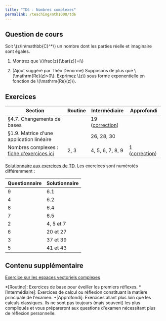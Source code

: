 ```yaml
---
title: "TD6 : Nombres complexes"
permalink: /teaching/mth1008/td6
---
```


## Question de cours

Soit \\(z\in\mathbb{C}^*\\) un nombre dont les parties réelle et imaginaire sont égales.

1. Montrez que \\(\frac{z}{\bar{z}}=i\\)

2. (Ajout suggéré par Théo Dénorme) Supposons de plus que \\(\mathrm{Re}(z)>0\\). Exprimez \\(z\\) sous forme exponentielle en fonction de \\(\mathrm{Re}(z)\\).

## Exercices

| Section                                                              | Routine | Intermédiaire                                   | Approfondi                                                                                                                                                                                                                                                                                                                                                    |
| -------------------------------------------------------------------- | ------- | ----------------------------------------------- | ------------------------------------------------------------------------------------------------------------------------------------------------------------------------------------------------------------------------------------------------------------------------------------------------------------------------------------------------------------- |
| §4.7. Changements de bases                                           |         | 19 ([correction](https://youtu.be/whFn20Htet8)) |                                                                                                                                                                                                                                                                                                                                                               |
| §1.9. Matrice d'une application linéaire                             |         | 26, 28, 30                                      |                                                                                                                                                                                                                                                                                                                                                               |
| Nombres complexes : [fiche d'exercices ici](/files/td-complexes.pdf) | 2, 3    | 4, 5, 6, 7, 8, 9                                | 1 ([correction](https://polymtlca0-my.sharepoint.com/:v:/g/personal/sacha_benarroch-lelong_polymtlus_ca/EbeewBUfL55BmtiUEEsMZHoBYl7DitV--KpTC02jcVjkhA?nav=eyJyZWZlcnJhbEluZm8iOnsicmVmZXJyYWxBcHAiOiJPbmVEcml2ZUZvckJ1c2luZXNzIiwicmVmZXJyYWxBcHBQbGF0Zm9ybSI6IldlYiIsInJlZmVycmFsTW9kZSI6InZpZXciLCJyZWZlcnJhbFZpZXciOiJNeUZpbGVzTGlua0NvcHkifX0&e=vvk3MJ)) |

[Solutionnaire aux exercices de TD](/files/td-complexes-sol.pdf). Les exercices sont numérotés différemment :

| Questionnaire | Solutionnaire |
| ------------- | ------------- |
| 9             | 6.1           |
| 4             | 6.2           |
| 8             | 6.4           |
| 7             | 6.5           |
| 2             | 4, 5 et 7     |
| 6             | 20 et 27      |
| 3             | 37 et 39      |
| 5             | 41 et 43      |


## Contenu supplémentaire
[Exercice sur les espaces vectoriels complexes](/files/corps-scalaires.pdf)

*[Routine]: Exercices de base pour éveiller les premiers réflexes.
*[Intermédiaire]: Exercices de calcul ou réflexion constituant la matière principale de l'examen.
*[Approfondi]: Exercices allant plus loin que les calculs classiques. Ils ne sont pas toujours (mais souvent) les plus compliqués et vous prépareront aux questions d'examen nécessitant plus de réflexion personnelle.